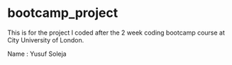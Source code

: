 # bootcamp_project
This is for the project I coded after the 2 week coding bootcamp course at City University of London.

Name : Yusuf Soleja
